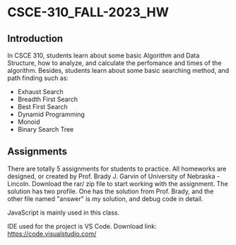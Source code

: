 # CSCE-310_FALL-2023_HW
## Introduction
In CSCE 310, students learn about some basic Algorithm and Data Structure, how to analyze, and calculate the perfomance and times of the algorithm.
Besides, students learn about some basic searching method, and path finding such as:
- Exhaust Search
- Breadth First Search
- Best First Search
- Dynamid Programming
- Monoid
- Binary Search Tree

## Assignments
There are totally 5 assignments for students to practice. All homeworks are designed, or created by Prof. Brady J. Garvin of University of Nebraska - Lincoln.
Download the rar/ zip file to start working with the assignment.
The solution has two profile. One has the solution from Prof. Brady, and the other file named "answer" is my solution, and debug code in detail.

JavaScript is mainly used in this class.

IDE used for the project is VS Code. 
Download link: https://code.visualstudio.com/

